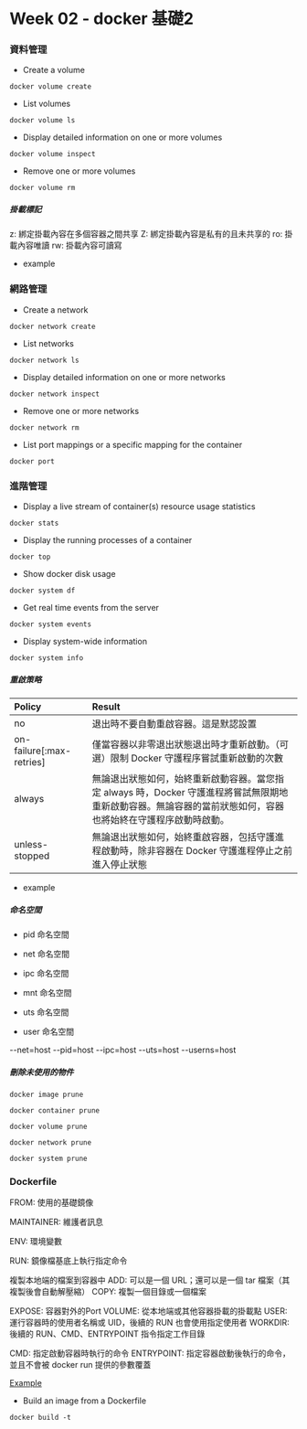 # Week 02 - docker 基礎2

### 資料管理

- Create a volume

```
docker volume create
```

- List volumes

```
docker volume ls
```

- Display detailed information on one or more volumes

```
docker volume inspect
```

- Remove one or more volumes

```
docker volume rm
```

##### 掛載標記

z: 綁定掛載內容在多個容器之間共享
Z: 綁定掛載內容是私有的且未共享的
ro: 掛載內容唯讀
rw: 掛載內容可讀寫

- example

### 網路管理

- Create a network

```
docker network create
```

- List networks

```
docker network ls
```

- Display detailed information on one or more networks

```
docker network inspect
```

- Remove one or more networks

```
docker network rm
```

- List port mappings or a specific mapping for the container

```
docker port
```

### 進階管理

- Display a live stream of container(s) resource usage statistics

```
docker stats
```

- Display the running processes of a container

```
docker top
```

- Show docker disk usage

```
docker system df
```

- Get real time events from the server

```
docker system events
```

- Display system-wide information

```
docker system info
```

##### 重啟策略

Policy	|Result
:---|:---
no	|退出時不要自動重啟容器。這是默認設置
on-failure[:max-retries]	|僅當容器以非零退出狀態退出時才重新啟動。（可選）限制 Docker 守護程序嘗試重新啟動的次數
always	|無論退出狀態如何，始終重新啟動容器。當您指定 always 時，Docker 守護進程將嘗試無限期地重新啟動容器。無論容器的當前狀態如何，容器也將始終在守護程序啟動時啟動。
unless-stopped	|無論退出狀態如何，始終重啟容器，包括守護進程啟動時，除非容器在 Docker 守護進程停止之前進入停止狀態

- example


##### 命名空間

- pid 命名空間

- net 命名空間

- ipc 命名空間

- mnt 命名空間

- uts 命名空間

- user 命名空間

--net=host
--pid=host
--ipc=host
--uts=host
--userns=host

##### 刪除未使用的物件

```
docker image prune
```

```
docker container prune
```

```
docker volume prune
```

```
docker network prune
```

```
docker system prune
```

### Dockerfile

FROM: 使用的基礎鏡像

MAINTAINER: 維護者訊息

ENV: 環境變數

RUN: 鏡像檔基底上執行指定命令

複製本地端的檔案到容器中
ADD: 可以是一個 URL；還可以是一個 tar 檔案（其複製後會自動解壓縮）
COPY: 複製一個目錄或一個檔案


EXPOSE: 容器對外的Port
VOLUME: 從本地端或其他容器掛載的掛載點
USER: 運行容器時的使用者名稱或 UID，後續的 RUN 也會使用指定使用者
WORKDIR: 後續的 RUN、CMD、ENTRYPOINT 指令指定工作目錄

CMD:  指定啟動容器時執行的命令
ENTRYPOINT: 指定容器啟動後執行的命令，並且不會被 docker run 提供的參數覆蓋

[Example](Dockerfile)


- Build an image from a Dockerfile

```
docker build -t
```